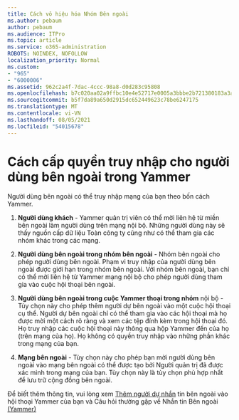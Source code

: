 ```yaml
---
title: Cách vô hiệu hóa Nhóm Bên ngoài
ms.author: pebaum
author: pebaum
ms.audience: ITPro
ms.topic: article
ms.service: o365-administration
ROBOTS: NOINDEX, NOFOLLOW
localization_priority: Normal
ms.custom:
- "965"
- "6000006"
ms.assetid: 962c2a4f-7dac-4ccc-98a8-d0d283c95808
ms.openlocfilehash: b7c020aa02a9ffbc10e4e52717e0005a3bbbe2b721380183a3a0c90387b1dd4d
ms.sourcegitcommit: b5f7da89a650d2915dc652449623c78be6247175
ms.translationtype: MT
ms.contentlocale: vi-VN
ms.lasthandoff: 08/05/2021
ms.locfileid: "54015678"
---
```

# <a name="how-to-give-access-to-external-users-in-yammer"></a>Cách cấp quyền truy nhập cho người dùng bên ngoài trong Yammer

Người dùng bên ngoài có thể truy nhập mạng của bạn theo bốn cách Yammer.
  
1. **Người dùng khách** - Yammer quản trị viên có thể mời liên hệ từ miền bên ngoài làm người dùng trên mạng nội bộ. Những người dùng này sẽ thấy nguồn cấp dữ liệu Toàn công ty cũng như có thể tham gia các nhóm khác trong các mạng.

2. **Người dùng bên ngoài trong nhóm bên ngoài** - Nhóm bên ngoài cho phép người dùng bên ngoài. Phạm vi truy nhập của người dùng bên ngoài được giới hạn trong nhóm bên ngoài. Với nhóm bên ngoài, bạn chỉ có thể mời liên hệ từ Yammer mạng nội bộ cho phép người dùng tham gia vào cuộc hội thoại bên ngoài.

3. **Người dùng bên ngoài trong cuộc Yammer thoại trong nhóm** nội bộ - Tùy chọn này cho phép thêm người dự bên ngoài vào một cuộc hội thoại cụ thể. Người dự bên ngoài chỉ có thể tham gia vào các hội thoại mà họ được mời một cách rõ ràng và xem các tệp đính kèm trong hội thoại đó. Họ truy nhập các cuộc hội thoại này thông qua hộp Yammer đến của họ (trên mạng của họ). Họ không có quyền truy nhập vào những phần khác trong mạng của bạn.

4. **Mạng bên ngoài** - Tùy chọn này cho phép bạn mời người dùng bên ngoài vào mạng bên ngoài có thể được tạo bởi Người quản trị đã được xác minh trong mạng của bạn. Tùy chọn này là tùy chọn phù hợp nhất để lưu trữ cộng đồng bên ngoài.

Để biết thêm thông tin, vui lòng xem [Thêm người dự nhắn](https://docs.microsoft.com/yammer/work-with-external-users/add-external-participants) tin bên ngoài vào hội thoại Yammer của bạn và Câu hỏi thường gặp về Nhắn tin Bên ngoài [(Yammer)](https://docs.microsoft.com/yammer/work-with-external-users/external-messaging-faq)
  
